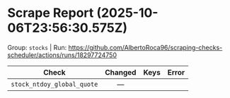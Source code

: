 # Scrape Report (2025-10-06T23:56:30.575Z)

Group: `stocks`  |  Run: https://github.com/AlbertoRoca96/scraping-checks-scheduler/actions/runs/18297724750

| Check | Changed | Keys | Error |
|---|:---:|:--|:--|
| `stock_ntdoy_global_quote` | — |  |  |

